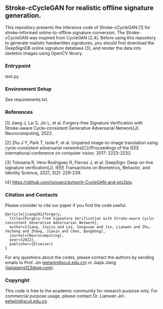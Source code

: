 ## Stroke-cCycleGAN for realistic offline signature generation.

This repository presents the inference code of Stroke-cCycleGAN [1] for stroke-informed online-to-offline signature conversion. The Stroke-cCycleGAN was inspired from CycleGAN [2,4]. Before using this repository to generate realistic handwritten signatures, you should first download the DeepSignDB online signature database [3], and render the data into skeleton images using OpenCV library. 

### Entrypoint

test.py

### Environment Setup

See requirements.txt.

### References

[1] Jiang J, Lai S, Jin L, et al. Forgery-free Signature Verification with Stroke-aware Cycle-consistent Generative Adversarial Network[J]. Neurocomputing, 2022.   

[2] Zhu J Y, Park T, Isola P, et al. Unpaired image-to-image translation using cycle-consistent adversarial networks[C]//Proceedings of the IEEE international conference on computer vision. 2017: 2223-2232.

[3] Tolosana R, Vera-Rodriguez R, Fierrez J, et al. DeepSign: Deep on-line signature verification[J]. IEEE Transactions on Biometrics, Behavior, and Identity Science, 2021, 3(2): 229-239.

[4] https://github.com/junyanz/pytorch-CycleGAN-and-pix2pix.


### Citation and Contacts

Please consider to cite our paper if you find the code useful.

```
@article{jiang2022forgery,
  title={Forgery-free Signature Verification with Stroke-aware Cycle-consistent Generative Adversarial Network},
  author={Jiang, Jiajia and Lai, Songxuan and Jin, Lianwen and Zhu, Yecheng and Zhang, Jiaxin and Chen, Bangdong},
  journal={Neurocomputing},
  year={2022},
  publisher={Elsevier}
}
```

For any questions about the codes, please contact the authors by sending emails to Prof. Jin (eelwjin@scut.edu.cn) or Jiajia Jiang (jiajiajiang123@qq.com).

### Copyright

This code is free to the academic community for research purpose only. For commercial purpose usage, please contact Dr. Lianwen Jin: eelwjin@scut.edu.cn.


